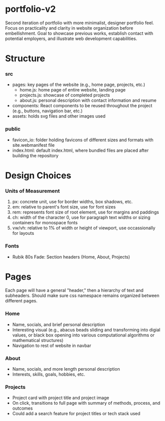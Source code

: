 # portfolio-v2
Second iteration of portfolio with more minimalist, designer portfolio feel. Focus on practicality and clarity in website organization before embellishment.
Goal to showcase previous works, establish contact with potential employers, and illustrate web development capabilities.

# Structure
### src
- pages: key pages of the website (e.g., home page, projects, etc.)
    - home.js: home page of entire website, landing page
    - projects.js: showcase of completed projects
    - about.js: personal description with contact information and resume
- components: React components to be reused throughout the project (e.g., buttons, navigation bar, etc.)
- assets: holds svg files and other images used

### public
- favicon_io: folder holding favicons of different sizes and formats with site.webmanifest file
- index.html: default index.html, where bundled files are placed after building the repository

# Design Choices
### Units of Measurement
1. px: concrete unit, use for border widths, box shadows, etc.
2. em: relative to parent's font size, use for font sizes
3. rem: represents font size of root element, use for margins and paddings
4. ch: width of the character 0, use for paragraph text widths or sizing containers for monospace fonts
5. vw/vh: relative to 1% of width or height of viewport, use occassionally for layouts

### Fonts
- Rubik 80s Fade: Section headers (Home, About, Projects)

# Pages
Each page will have a general "header," then a hierarchy of text and subheaders. Should make sure css namespace remains organized between different pages.

### Home
- Name, socials, and brief personal description
- Interesting visual (e.g., abacus beads sliding and transforming into digial values, or black box opening into various computational algorithms or mathematical structures)
- Navigation to rest of website in navbar

### About
- Name, socials, and more length personal description
- Interests, skills, goals, hobbies, etc.

### Projects
- Project card with project title and project image
- On click, transitions to full page with summary of methods, process, and outcomes
- Could add a search feature for project titles or tech stack used
